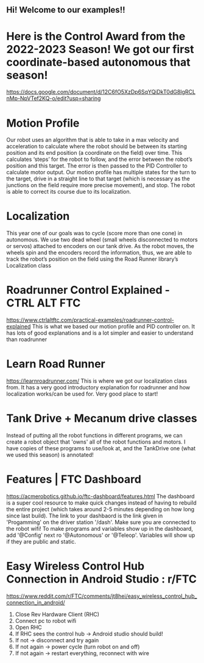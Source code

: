 ## Hi! Welcome to our examples!!

# Here is the Control Award from the 2022-2023 Season! We got our first coordinate-based autonomous that season!
https://docs.google.com/document/d/12C6fO5XzDp6SqYQiDkT0dG8IgRCLnMp-NpVTef2KQ-o/edit?usp=sharing

# Motion Profile
Our robot uses an algorithm that is able to take in a max velocity and acceleration to calculate 
where the robot should be between its starting position and its end position (a coordinate on the field) over time. 
This calculates ‘steps’ for the robot to follow, and the error between the robot’s position and this target. 
The error is then passed to the PID Controller to calculate motor output. Our motion profile has multiple states 
for the turn to the target, drive in a straight line to that target (which is necessary as the junctions on the 
field require more precise movement), and stop. The robot is able to correct its course due to its localization.

# Localization
This year one of our goals was to cycle (score more than one cone) in autonomous. We use two dead wheel
(small wheels disconnected to motors or servos) attached to encoders on our tank drive. As the robot moves, 
the wheels spin and the encoders record the information, thus, we are able to track the robot’s position 
on the field using the Road Runner library’s Localization class

# Roadrunner Control Explained - CTRL ALT FTC
https://www.ctrlaltftc.com/practical-examples/roadrunner-control-explained
This is what we based our motion profile and PID controller on. It has lots of good explanations and is
a lot simpler and easier to understand than roadrunner

# Learn Road Runner
https://learnroadrunner.com/
This is where we got our localization class from. It has a very good introductory explanation for roadrunner
and how localization works/can be used for. Very good place to start!

# Tank Drive + Mecanum drive classes
Instead of putting all the robot functions in different programs, we can create a robot object that 'owns'
all of the robot functions and motors. I have copies of these programs to use/look at, and the TankDrive one
(what we used this season) is annotated!

# Features | FTC Dashboard
https://acmerobotics.github.io/ftc-dashboard/features.html
The dashboard is a super cool resource to make quick changes instead of having to rebuild the entire project
(which takes around 2-5 minutes depending on how long since last build). The link to your dashbaord is the
link given in 'Progamming' on the driver station '/dash'. Make sure you are connected to the robot wifi!
To make programs and variables show up in the dashboard, add '@Config' next ro '@Autonomous' or '@Teleop'.
Variables will show up if they are public and static.

# Easy Wireless Control Hub Connection in Android Studio : r/FTC
https://www.reddit.com/r/FTC/comments/jt8hei/easy_wireless_control_hub_connection_in_android/
1) Close Rev Hardware Client (RHC)
2) Connect pc to robot wifi
3) Open RHC
4) If RHC sees the control hub → Android studio should build!
5) If not → disconnect and try again
6) If not again → power cycle (turn robot on and off)
7) If not again → restart everything, reconnect with wire